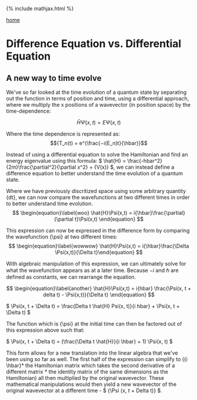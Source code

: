 {% include mathjax.html %}

[home](/README.md)

# Difference Equation vs. Differential Equation

## A new way to time evolve 

We've so far looked at the time evolution of a quantum state by separating out the function in terms of position and time, using a differential approach, where we
multiply the x positions of a wavevector (in position space) by the time-dependence: 

$$ \begin{equation}\label{tdse} \hat{H}\Psi(x,t) = E\Psi(x,t) \end{equation} $$ 

Where the time dependence is represented as: 
$${T_n(t) = e^(\frac{−i(E_n)t}{\hbar}}$$

Instead of using a differential equation to solve the Hamiltonian and find an energy eigenvalue using this formula: 
$ \hat{H} = \frac{-hbar^2}{2m}\frac{\partial^2}{\partial x^2} + {V(x)} $, we can instead define a difference equation to better understand the time evolution of a quantum state. 

Where we have previously discritized space using some arbitrary quantity {dt}, we can now compare the wavefunctions at two different times in order to better understand time evolution. 
$$ \begin{equation}\label{woo} \hat{H}\Psi(x,t) = i{\hbar}\frac{\partial}{\partial t}\Psi(x,t) \end{equation} $$

This expression can now be expressed in the difference form by comparing the wavefunction {\psi} at two different times: 
$$ \begin{equation}\label{wowwow} \hat{H}\Psi(x,t) = i{\hbar}\frac{\Delta \Psi(x,t)}{\Delta t}\end{equation} $$

With algebraic manipulation of this expression, we can ultimately solve for what the wavefunction appears as at a later time. Because ${-i}$ and ${\hbar}$ are defined as constants, we can rearrange the equation. 

$$ \begin{equation}\label{another} \hat{H}\Psi(x,t) = i{hbar} \frac{\Psi(x, t + delta t) - \Psi(x,t)}{\Delta t} \end{equation} $$

$ \Psi(x, t + \Delta t) = \frac{Delta t \hat{H} Psi(x, t)}{i hbar} + \Psi(x, t + \Delta t) $

The function which is {\psi} at the initial time can then be factored out of this expression above such that:

$  \Psi(x, t + \Delta t) = (\frac{\Delta t \hat{H}}{i \hbar} + 1) \Psi(x, t)  $ 

This form allows for a new translation into the linear algebra that we've been using so far as well. The first half of the expression can simplify to ({i \hbar}* the Hamiltonian matrix which takes the second derivative of a different matrix * the identity matrix of the same dimensions as the Hamiltonian) all then multiplied by the original wavevector. These mathematical manipulations would then yield a new wavevector of the original wavevector at a different time - $ {\Psi (x, t + Delta t)} $.




